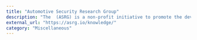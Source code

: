 ```yaml
---
title: "Automotive Security Research Group"
description: "The  (ASRG) is a non-profit initiative to promote the development of security solutions for automotive products."
external_url: "https://asrg.io/knowledge/"
category: "Miscellaneous"
---
```

